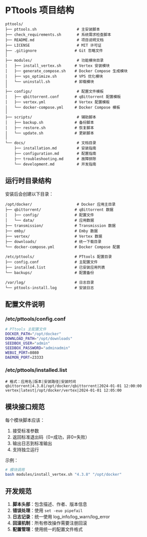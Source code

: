 # PTtools 项目结构

```
pttools/
├── pttools.sh                  # 主安装脚本
├── check_requirements.sh       # 系统需求检查脚本
├── README.md                   # 项目说明文档
├── LICENSE                     # MIT 许可证
├── .gitignore                 # Git 忽略文件
│
├── modules/                    # 功能模块目录
│   ├── install_vertex.sh      # Vertex 安装模块
│   ├── generate_compose.sh    # Docker Compose 生成模块
│   ├── vps_optimize.sh        # VPS 优化模块
│   └── uninstall.sh           # 卸载模块
│
├── configs/                    # 配置文件模板
│   ├── qbittorrent.conf       # qBittorrent 配置模板
│   ├── vertex.yml             # Vertex 配置模板
│   └── docker-compose.yml     # Docker Compose 模板
│
├── scripts/                    # 辅助脚本
│   ├── backup.sh              # 备份脚本
│   ├── restore.sh             # 恢复脚本
│   └── update.sh              # 更新脚本
│
└── docs/                       # 文档目录
    ├── installation.md         # 安装指南
    ├── configuration.md        # 配置指南
    ├── troubleshooting.md      # 故障排除
    └── development.md          # 开发指南
```

## 运行时目录结构

安装后会创建以下目录：

```
/opt/docker/                    # Docker 应用主目录
├── qbittorrent/               # qBittorrent 数据
│   ├── config/                # 配置文件
│   └── data/                  # 应用数据
├── transmission/              # Transmission 数据
├── emby/                      # Emby 数据
├── vertex/                    # Vertex 数据
├── downloads/                 # 统一下载目录
└── docker-compose.yml         # Docker Compose 配置

/etc/pttools/                  # PTtools 配置目录
├── config.conf                # 主配置文件
├── installed.list             # 已安装应用列表
└── backups/                   # 配置备份

/var/log/                      # 日志目录
└── pttools-install.log        # 安装日志
```

## 配置文件说明

### /etc/pttools/config.conf
```bash
# PTtools 主配置文件
DOCKER_PATH="/opt/docker"
DOWNLOAD_PATH="/opt/downloads"
SEEDBOX_USER="admin"
SEEDBOX_PASSWORD="adminadmin"
WEBUI_PORT=8080
DAEMON_PORT=23333
```

### /etc/pttools/installed.list
```
# 格式：应用名|版本|安装路径|安装时间
qbittorrent|4.3.8|/opt/docker/qbittorrent|2024-01-01 12:00:00
vertex|latest|/opt/docker/vertex|2024-01-01 12:05:00
```

## 模块接口规范

每个模块脚本应该：
1. 接受标准参数
2. 返回标准退出码（0=成功，非0=失败）
3. 输出日志到标准输出
4. 支持独立运行

示例：
```bash
# 模块调用
bash modules/install_vertex.sh "4.3.8" "/opt/docker"
```

## 开发规范

1. **脚本头部**：包含描述、作者、版本信息
2. **错误处理**：使用 `set -euo pipefail`
3. **日志记录**：统一使用 log_info/log_warn/log_error
4. **回滚机制**：所有修改操作需要注册回滚
5. **配置管理**：使用统一的配置文件格式
